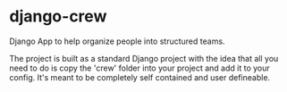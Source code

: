 django-crew
===========

Django App to help organize people into structured teams.

The project is built as a standard Django project with the idea that all you need to do is copy the 'crew' folder into your project and add it to your config.  It's meant to be completely self contained and user defineable.
